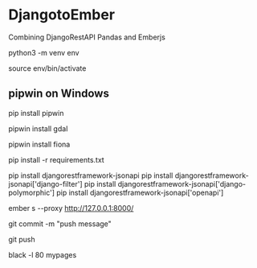# DjangotoEmber

 Combining DjangoRestAPI Pandas and Emberjs

python3 -m venv env

source env/bin/activate

## pipwin on Windows

pip install pipwin

pipwin install gdal

pipwin install fiona

pip install -r requirements.txt

pip install djangorestframework-jsonapi
pip install djangorestframework-jsonapi['django-filter']
pip install djangorestframework-jsonapi['django-polymorphic']
pip install djangorestframework-jsonapi['openapi']

ember s --proxy <http://127.0.0.1:8000/>

git commit -m "push message"

git push

black -l 80 mypages
